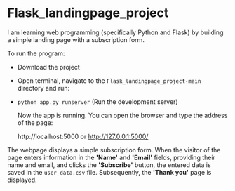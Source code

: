 # Flask_landingpage_project
I am learning web programming (specifically Python and Flask) by building a simple landing page with a subscription form.

To run the program:
* Download the project
* Open terminal, navigate to the `Flask_landingpage_project-main` directory and run:
* `python app.py runserver`       (Run the development server)

  Now the app is running.
  You can open the browser and type the address of the page:

  http://localhost:5000 or http://127.0.0.1:5000/

The webpage displays a simple subscription form. When the visitor of the page enters information in the **'Name'** and **'Email'** fields, providing their name and email, and clicks the **'Subscribe'** button, the entered data is saved in the `user_data.csv` file. Subsequently, the **'Thank you'** page is displayed.
